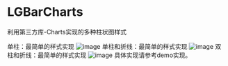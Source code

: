 # LGBarCharts
利用第三方库-Charts实现的多种柱状图样式

单柱：最简单的样式实现
 ![image](https://github.com/coolLeee/LGBarCharts/images_web/单柱图.png)
单柱和折线：最简单的样式实现
 ![image](https://github.com/coolLeee/LGBarCharts/images_web/单柱和折线.png)
双柱和折线：最简单的样式实现
 ![image](https://github.com/coolLeee/LGBarCharts/images_web/双柱和折线.png) 
 具体实现请参考demo实现。
